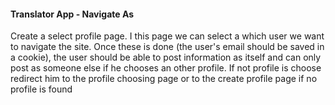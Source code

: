 #### Translator App - Navigate As

Create a select profile page. I this page we can select a which user we want to navigate the site. Once these is done (the user's email should be saved in a cookie), the user should be able to post information as itself and can only post as someone else if he chooses an other profile. If not profile is choose redirect him to the profile choosing page or to the create profile page if no profile is found